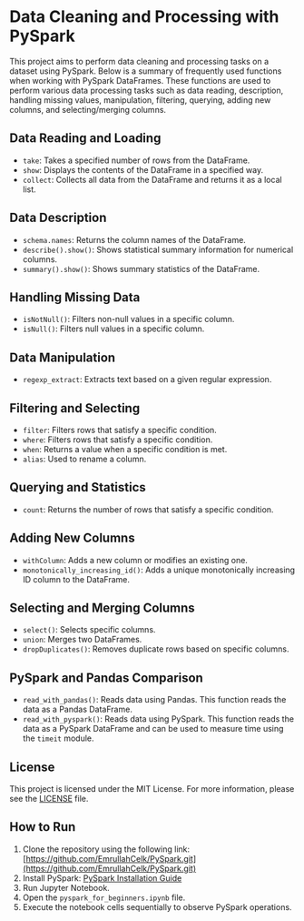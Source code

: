 # Data Cleaning and Processing with PySpark

This project aims to perform data cleaning and processing tasks on a dataset using PySpark. Below is a summary of frequently used functions when working with PySpark DataFrames. These functions are used to perform various data processing tasks such as data reading, description, handling missing values, manipulation, filtering, querying, adding new columns, and selecting/merging columns.

## Data Reading and Loading

- `take`: Takes a specified number of rows from the DataFrame.
- `show`: Displays the contents of the DataFrame in a specified way.
- `collect`: Collects all data from the DataFrame and returns it as a local list.

## Data Description

- `schema.names`: Returns the column names of the DataFrame.
- `describe().show()`: Shows statistical summary information for numerical columns.
- `summary().show()`: Shows summary statistics of the DataFrame.

## Handling Missing Data

- `isNotNull()`: Filters non-null values in a specific column.
- `isNull()`: Filters null values in a specific column.

## Data Manipulation

- `regexp_extract`: Extracts text based on a given regular expression.

## Filtering and Selecting

- `filter`: Filters rows that satisfy a specific condition.
- `where`: Filters rows that satisfy a specific condition.
- `when`: Returns a value when a specific condition is met.
- `alias`: Used to rename a column.

## Querying and Statistics

- `count`: Returns the number of rows that satisfy a specific condition.

## Adding New Columns

- `withColumn`: Adds a new column or modifies an existing one.
- `monotonically_increasing_id()`: Adds a unique monotonically increasing ID column to the DataFrame.

## Selecting and Merging Columns

- `select()`: Selects specific columns.
- `union`: Merges two DataFrames.
- `dropDuplicates()`: Removes duplicate rows based on specific columns.

## PySpark and Pandas Comparison

- `read_with_pandas()`: Reads data using Pandas. This function reads the data as a Pandas DataFrame.
- `read_with_pyspark()`: Reads data using PySpark. This function reads the data as a PySpark DataFrame and can be used to measure time using the `timeit` module.

## License

This project is licensed under the MIT License. For more information, please see the [LICENSE](LICENSE) file.

## How to Run

1. Clone the repository using the following link: [https://github.com/EmrullahCelk/PySpark.git](https://github.com/EmrullahCelk/PySpark.git)
2. Install PySpark: [PySpark Installation Guide](https://spark.apache.org/docs/latest/api/python/getting_started/index.html)
3. Run Jupyter Notebook.
4. Open the `pyspark_for_beginners.ipynb` file.
5. Execute the notebook cells sequentially to observe PySpark operations.

